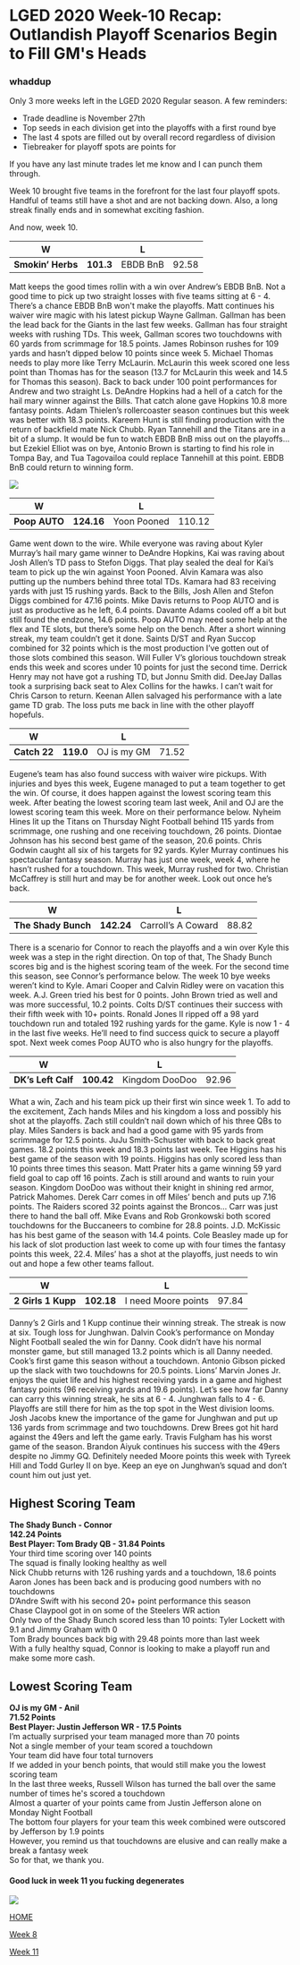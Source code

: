 # LGED 2020 Week-10 Recap: Outlandish Playoff Scenarios Begin to Fill GM's Heads

### whaddup


Only 3 more weeks left in the LGED 2020 Regular season. A few reminders:

 - Trade deadline is November 27th
 - Top seeds in each division get into the playoffs with a first round bye
 - The last 4 spots are filled out by overall record regardless of division
 - Tiebreaker for playoff spots are points for 

If you have any last minute trades let me know and I can punch them through.

Week 10 brought five teams in the forefront for the last four playoff spots. Handful of teams still have a shot and are not backing down. Also, a long streak finally ends and in somewhat exciting fashion.

And now, week 10.


| W   |   | L    |    |
| ------------------------ |:-------------:| --------------------|:----------:|
|     **Smokin’ Herbs**      | **101.3**  |  EBDB BnB |   92.58  |

Matt keeps the good times rollin with a win over Andrew’s EBDB BnB. Not a good time to pick up two straight losses with five teams sitting at 6 - 4. There’s a chance EBDB BnB won't make the playoffs. Matt continues his waiver wire magic with his latest pickup Wayne Gallman. Gallman has been the lead back for the Giants in the last few weeks. Gallman has four straight weeks with rushing TDs. This week, Gallman scores two touchdowns with 60 yards from scrimmage for 18.5 points. James Robinson rushes for 109 yards and hasn’t dipped below 10 points since week 5. Michael Thomas needs to play more like Terry McLaurin. McLaurin this week scored one less point than Thomas has for the season (13.7 for McLaurin this week and 14.5 for Thomas this season). Back to back under 100 point performances for Andrew and two straight Ls. DeAndre Hopkins had a hell of a catch for the hail mary winner against the Bills. That catch alone gave Hopkins 10.8 more fantasy points. Adam Thielen’s rollercoaster season continues but this week was better with 18.3 points. Kareem Hunt is still finding production with the return of backfield mate Nick Chubb. Ryan Tannehill and the Titans are in a bit of a slump. It would be fun to watch EBDB BnB miss out on the playoffs... but Ezekiel Elliot was on bye, Antonio Brown is starting to find his role in Tompa Bay, and Tua Tagovailoa could replace Tannehill at this point. EBDB BnB could return to winning form.

![](../media/ab_tom.gif)


| W   |   | L    |    |
| ------------------------ |:-------------:| --------------------|:----------:|
|     **Poop AUTO**      | **124.16**  |  Yoon Pooned |   110.12  |

Game went down to the wire. While everyone was raving about Kyler Murray’s hail mary game winner to DeAndre Hopkins, Kai was raving about Josh Allen’s TD pass to Stefon Diggs. That play sealed the deal for Kai’s team to pick up the win against Yoon Pooned. Alvin Kamara was also putting up the numbers behind three total TDs. Kamara had 83 receiving yards with just 15 rushing yards. Back to the Bills, Josh Allen and Stefon Diggs combined for 47.16 points. Mike Davis returns to Poop AUTO and is just as productive as he left, 6.4 points. Davante Adams cooled off a bit but still found the endzone, 14.6 points. Poop AUTO may need some help at the flex and TE slots, but there’s some help on the bench. After a short winning streak, my team couldn’t get it done. Saints D/ST and Ryan Succop combined for 32 points which is the most production I’ve gotten out of those slots combined this season. Will Fuller V’s glorious touchdown streak ends this week and scores under 10 points for just the second time. Derrick Henry may not have got a rushing TD, but Jonnu Smith did. DeeJay Dallas took a surprising back seat to Alex Collins for the hawks. I can’t wait for Chris Carson to return. Keenan Allen salvaged his performance with a late game TD grab. The loss puts me back in line with the other playoff hopefuls.


| W   |   | L    |    |
| ------------------------ |:-------------:| --------------------|:----------:|
|     **Catch 22**      | **119.0**  |  OJ is my GM |   71.52  |

Eugene’s team has also found success with waiver wire pickups. With injuries and byes this week, Eugene managed to put a team together to get the win. Of course, it does happen against the lowest scoring team this week. After beating the lowest scoring team last week, Anil and OJ are the lowest scoring team this week. More on their performance below. Nyheim Hines lit up the Titans on Thursday Night Football behind 115 yards from scrimmage, one rushing and one receiving touchdown, 26 points. Diontae Johnson has his second best game of the season, 20.6 points. Chris Godwin caught all six of his targets for 92 yards. Kyler Murray continues his spectacular fantasy season. Murray has just one week, week 4, where he hasn’t rushed for a touchdown. This week, Murray rushed for two. Christian McCaffrey is still hurt and may be for another week. Look out once he’s back.


| W   |   | L    |    |
| ------------------------ |:-------------:| --------------------|:----------:|
|     **The Shady Bunch**      | **142.24**  |  Carroll’s A Coward |   88.82  |

There is a scenario for Connor to reach the playoffs and a win over Kyle this week was a step in the right direction. On top of that, The Shady Bunch scores big and is the highest scoring team of the week. For the second time this season, see Connor’s performance below. The week 10 bye weeks weren’t kind to Kyle. Amari Cooper and Calvin Ridley were on vacation this week. A.J. Green tried his best for 0 points. John Brown tried as well and was more successful, 10.2 points. Colts D/ST continues their success with their fifth week with 10+ points. Ronald Jones II ripped off a 98 yard touchdown run and totaled 192 rushing yards for the game. Kyle is now 1 - 4 in the last five weeks. He’ll need to find success quick to secure a playoff spot. Next week comes Poop AUTO who is also hungry for the playoffs.


| W   |   | L    |    |
| ------------------------ |:-------------:| --------------------|:----------:|
|     **DK’s Left Calf**      | **100.42**  |  Kingdom DooDoo |   92.96  |

What a win, Zach and his team pick up their first win since week 1. To add to the excitement, Zach hands Miles and his kingdom a loss and possibly his shot at the playoffs. Zach still couldn’t nail down which of his three QBs to play. Miles Sanders is back and had a good game with 95 yards from scrimmage for 12.5 points. JuJu Smith-Schuster with back to back great games. 18.2 points this week and 18.3 points last week. Tee Higgins has his best game of the season with 19 points. Higgins has only scored less than 10 points three times this season. Matt Prater hits a game winning 59 yard field goal to cap off 16 points. Zach is still around and wants to ruin your season. Kingdom DooDoo was without their knight in shining red armor, Patrick Mahomes. Derek Carr comes in off Miles’ bench and puts up 7.16 points. The Raiders scored 32 points against the Broncos… Carr was just there to hand the ball off. Mike Evans and Rob Gronkowski both scored touchdowns for the Buccaneers to combine for 28.8 points. J.D. McKissic has his best game of the season with 14.4 points. Cole Beasley made up for his lack of slot production last week to come up with four times the fantasy points this week, 22.4. Miles’ has a shot at the playoffs, just needs to win out and hope a few other teams fallout. 


| W   |   | L    |    |
| ------------------------ |:-------------:| --------------------|:----------:|
|     **2 Girls 1 Kupp**      | **102.18**  |  I need Moore points |   97.84  |

Danny’s 2 Girls and 1 Kupp continue their winning streak. The streak is now at six. Tough loss for Junghwan. Dalvin Cook’s performance on Monday Night Football sealed the win for Danny. Cook didn’t have his normal monster game, but still managed 13.2 points which is all Danny needed. Cook’s first game this season without a touchdown. Antonio Gibson picked up the slack with two touchdowns for 20.5 points. Lions’ Marvin Jones Jr. enjoys the quiet life and his highest receiving yards in a game and highest fantasy points (96 receiving yards and 19.6 points). Let’s see how far Danny can carry this winning streak, he sits at 6 - 4. Junghwan falls to 4 - 6. Playoffs are still there for him as the top spot in the West division looms. Josh Jacobs knew the importance of the game for Junghwan and put up 136 yards from scrimmage and two touchdowns. Drew Brees got hit hard against the 49ers and left the game early. Travis Fulgham has his worst game of the season. Brandon Aiyuk continues his success with the 49ers despite no Jimmy GQ. Definitely needed Moore points this week with Tyreek Hill and Todd Gurley II on bye. Keep an eye on Junghwan’s squad and don’t count him out just yet.


## Highest Scoring Team
**The Shady Bunch - Connor**\
**142.24 Points**\
**Best Player: Tom Brady QB - 31.84 Points**\
Your third time scoring over 140 points\
The squad is finally looking healthy as well\
Nick Chubb returns with 126 rushing yards and a touchdown, 18.6 points\
Aaron Jones has been back and is producing good numbers with no touchdowns\
D’Andre Swift with his second 20+ point performance this season\
Chase Claypool got in on some of the Steelers WR action\
Only two of the Shady Bunch scored less than 10 points: Tyler Lockett with 9.1 and Jimmy Graham with 0\
Tom Brady bounces back big with 29.48 points more than last week\
With a fully healthy squad, Connor is looking to make a playoff run and make some more cash.


## Lowest Scoring Team
**OJ is my GM - Anil**\
**71.52 Points**\
**Best Player: Justin Jefferson WR - 17.5 Points**\
I’m actually surprised your team managed more than 70 points\
Not a single member of your team scored a touchdown\
Your team did have four total turnovers\
If we added in your bench points, that would still make you the lowest scoring team\
In the last three weeks, Russell Wilson has turned the ball over the same number of times he's scored a touchdown\
Almost a quarter of your points came from Justin Jefferson alone on Monday Night Football\
The bottom four players for your team this week combined were outscored by Jefferson by 1.9 points\
However, you remind us that touchdowns are elusive and can really make a break a fantasy week\
So for that, we thank you.


#### Good luck in week 11 you fucking degenerates


![](../media/Earl_IMG_3905.jpg)


[HOME](../index.md)


[Week 8](./2020_week9_writeup.md)


[Week 11](./2020_week11_writeup.md)
